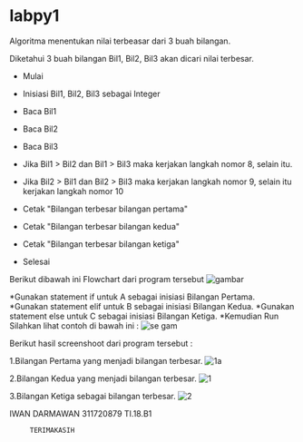 # labpy1

Algoritma menentukan nilai terbeasar dari 3 buah bilangan.

Diketahui 3 buah bilangan Bil1, Bil2, Bil3 akan dicari nilai terbesar.

- Mulai

- Inisiasi Bil1, Bil2, Bil3 sebagai Integer

- Baca Bil1

- Baca Bil2

- Baca Bil3

- Jika Bil1 > Bil2 dan Bil1 > Bil3 maka kerjakan langkah nomor 8, selain itu.

- Jika Bil2 > Bil1 dan Bil2 > Bil3 maka kerjakan langkah nomor 9, selain itu kerjakan langkah nomor 10

- Cetak "Bilangan terbesar bilangan pertama"

- Cetak "Bilangan terbesar bilangan kedua"

- Cetak "Bilangan terbesar bilangan ketiga"

- Selesai

Berikut dibawah ini Flowchart dari program tersebut
![gambar](https://user-images.githubusercontent.com/46879070/52725853-91ff7e00-2fe4-11e9-82e3-4af26bc8ba0b.png)






*Gunakan statement if untuk A sebagai inisiasi Bilangan Pertama.
*Gunakan statement elif untuk B sebagai inisiasi Bilangan Kedua.
*Gunakan statement else untuk C sebagai inisiasi Bilangan Ketiga.
*Kemudian Run
Silahkan lihat contoh di bawah ini :
![se gam](https://user-images.githubusercontent.com/46879070/52725878-a3e12100-2fe4-11e9-9ce2-9daf788186b0.png)



Berikut hasil screenshoot dari program tersebut :


1.Bilangan Pertama yang menjadi bilangan terbesar. 
![1a](https://user-images.githubusercontent.com/46879070/52725892-a8a5d500-2fe4-11e9-9961-8b517cac66f4.png)




2.Bilangan Kedua yang menjadi bilangan terbesar. 
![1](https://user-images.githubusercontent.com/46879070/52725921-b0fe1000-2fe4-11e9-8e9c-fa1b3934eaf5.png)






3.Bilangan Ketiga sebagai bilangan terbesar.
![2](https://user-images.githubusercontent.com/46879070/52726350-9f693800-2fe5-11e9-9701-f8c37e2b8ff5.png)





IWAN DARMAWAN
311720879
TI.18.B1


         TERIMAKASIH
